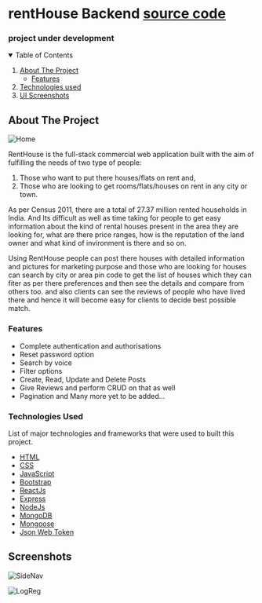 # rentHouse Backend [source code](https://github.com/igoswamik/rentHouse-back-end)

### project under development



<!-- TABLE OF CONTENTS -->
<details open="open">
  <summary>Table of Contents</summary>
  <ol>
    <li>
      <a href="#about-the-project">About The Project</a>
      <ul>
        <li><a href="#features">Features</a></li>
      </ul>
    </li>
    <li>
      <a href="#technologies-used">Technologies used</a>
    </li>
    <li><a href="#screenshots">UI Screenshots</a></li>
  </ol>
</details>



<!-- ABOUT THE PROJECT -->
## About The Project

![Home](https://user-images.githubusercontent.com/51289274/132837190-49d134cd-4592-4d0c-b0c0-fbb62bf79ecf.png)

RentHouse is the full-stack commercial web application built with the aim of fulfilling the needs of two type of people:
1) Those who want to put there houses/flats on rent and,
2) Those who are looking to get rooms/flats/houses on rent in any city or town.

As per Census 2011, there are a total of 27.37 million rented households in India. And Its difficult as well as time taking for people to get easy information about the kind of rental houses present in the area they are looking for, what are there price ranges, how is the reputation of the land owner and what kind of invironment is there and so on.

Using RentHouse people can post there houses with detailed information and pictures for marketing purpose and those who are looking for houses can search by city or area pin code to get the list of houses which they can fiter as per there preferences and then see the details and compare from others too. and also clients can see the reviews of people who have lived there and hence it will become easy for clients to decide best possible match.

### Features
- Complete authentication and authorisations
- Reset password option
- Search by voice
- Filter options
- Create, Read, Update and Delete Posts
- Give Reviews and perform CRUD on that as well
- Pagination
and Many more yet to be added...


### Technologies Used

List of major technologies and frameworks that were used to built this project.
* [HTML](https://html.com/)
* [CSS](https://developer.mozilla.org/en-US/docs/Web/CSS)
* [JavaScript](https://www.javascript.com/)
* [Bootstrap](https://getbootstrap.com)
* [ReactJs](https://reactjs.org/)
* [Express](https://expressjs.com/)
* [NodeJs](https://nodejs.org/en/)
* [MongoDB](https://www.mongodb.com/)
* [Mongoose](https://mongoosejs.com/docs/)
* [Json Web Token](https://jwt.io/)


## Screenshots

![SideNav](https://user-images.githubusercontent.com/51289274/132853943-6a2bc4f6-7552-485a-aeeb-0d3311240567.png)

![LogReg](https://user-images.githubusercontent.com/51289274/132853923-7ab8f00e-687e-42a9-a4d3-20bf02b63860.png)


